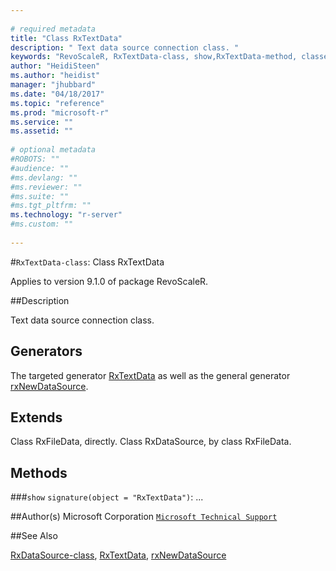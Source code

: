```yaml
--- 
 
# required metadata 
title: "Class RxTextData" 
description: " Text data source connection class. " 
keywords: "RevoScaleR, RxTextData-class, show,RxTextData-method, classes" 
author: "HeidiSteen"
ms.author: "heidist" 
manager: "jhubbard" 
ms.date: "04/18/2017" 
ms.topic: "reference" 
ms.prod: "microsoft-r" 
ms.service: "" 
ms.assetid: "" 
 
# optional metadata 
#ROBOTS: "" 
#audience: "" 
#ms.devlang: "" 
#ms.reviewer: "" 
#ms.suite: "" 
#ms.tgt_pltfrm: "" 
ms.technology: "r-server" 
#ms.custom: "" 
 
--- 
```

 
 
 
 
 #`RxTextData-class`: Class RxTextData

 Applies to version 9.1.0 of package RevoScaleR.
 
 ##Description
 
Text data source connection class.
 
 
 ## Generators 

 
The targeted generator [RxTextData](rxtextdata.md) as well as the general generator
[rxNewDataSource](rxnew.md).
 
 ## Extends 

 
Class RxFileData, directly.
Class RxDataSource, by class RxFileData.
 
 ## Methods 

 


###`show`
`signature(object = "RxTextData")`: ...



 
 ##Author(s)
 Microsoft Corporation [`Microsoft Technical Support`](https://go.microsoft.com/fwlink/?LinkID=698556&clcid=0x409)
 
 
 ##See Also
 
[RxDataSource-class](rxdatasource-class.md),
[RxTextData](rxtextdata.md),
[rxNewDataSource](rxnew.md)
   
 
